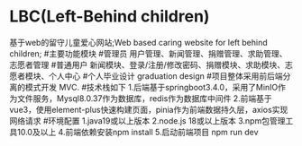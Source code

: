 # LBC(Left-Behind children)
基于web的留守儿童爱心网站;Web based caring website for left behind children;
#主要功能模块
  #管理员
    用户管理、新闻管理、捐赠管理、求助管理、志愿者管理
  #普通用户
    新闻模块、登录/注册/修改密码、捐赠模块、求助模块、志愿者模块、个人中心
#个人毕业设计 graduation design
#项目整体采用前后端分离的模式开发 MVC.
#技术栈如下
1.后端基于springboot3.4.0，采用了MinIO作为文件服务，Mysql8.0.37作为数据库，redis作为数据库中间件
2.前端基于vue3，使用element-plus快速构建页面，pinia作为前端数据持久层，axios实现网络请求
#环境配置
1.java19或以上版本
2.node.js 18或以上版本
3.npm包管理工具10.0及以上
4.前端依赖安装npm install
5.启动前端项目 npm run dev
